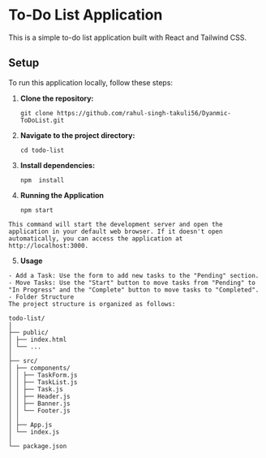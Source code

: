 # To-Do List Application

This is a simple to-do list application built with React and Tailwind CSS.

## Setup

To run this application locally, follow these steps:

1. **Clone the repository:**

   ```
   git clone https://github.com/rahul-singh-takuli56/Dyanmic-ToDoList.git
   ```

2. **Navigate to the project directory:**

   ```
   cd todo-list
   ```

3. **Install dependencies:**
   ```
   npm  install
   ```
4. **Running the Application**

   ```
   npm start
   ```

```
This command will start the development server and open the application in your default web browser. If it doesn't open automatically, you can access the application at http://localhost:3000.
```

5. **Usage**

```
- Add a Task: Use the form to add new tasks to the "Pending" section.
- Move Tasks: Use the "Start" button to move tasks from "Pending" to "In Progress" and the "Complete" button to move tasks to "Completed".
- Folder Structure
The project structure is organized as follows:

todo-list/
│
├── public/
│ ├── index.html
│ └── ...
│
├── src/
│ ├── components/
│ │ ├── TaskForm.js
│ │ ├── TaskList.js
│ │ ├── Task.js
│ │ ├── Header.js
│ │ ├── Banner.js
│ │ └── Footer.js
│ │
│ ├── App.js
│ └── index.js
│
└── package.json
```
